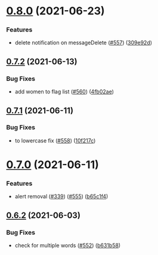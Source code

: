 # [0.8.0](https://github.com/EddieHubCommunity/EddieBot/compare/v0.7.2...v0.8.0) (2021-06-23)


### Features

* delete notification on messageDelete ([#557](https://github.com/EddieHubCommunity/EddieBot/issues/557)) ([309e92d](https://github.com/EddieHubCommunity/EddieBot/commit/309e92d27a79622c2c454d6f7d009199b534ec33))



## [0.7.2](https://github.com/EddieHubCommunity/EddieBot/compare/v0.7.1...v0.7.2) (2021-06-13)


### Bug Fixes

* add women to flag list ([#560](https://github.com/EddieHubCommunity/EddieBot/issues/560)) ([4fb02ae](https://github.com/EddieHubCommunity/EddieBot/commit/4fb02aeb432aafe61b64d63fcd0d12bc6cea4535))



## [0.7.1](https://github.com/EddieHubCommunity/EddieBot/compare/v0.7.0...v0.7.1) (2021-06-11)


### Bug Fixes

* to lowercase fix ([#558](https://github.com/EddieHubCommunity/EddieBot/issues/558)) ([10f217c](https://github.com/EddieHubCommunity/EddieBot/commit/10f217c38102cab5b2935b7ba5b413876f291649))



# [0.7.0](https://github.com/EddieHubCommunity/EddieBot/compare/v0.6.2...v0.7.0) (2021-06-11)


### Features

* alert removal ([#339](https://github.com/EddieHubCommunity/EddieBot/issues/339)) ([#555](https://github.com/EddieHubCommunity/EddieBot/issues/555)) ([b65c1f4](https://github.com/EddieHubCommunity/EddieBot/commit/b65c1f49af424cd96ad219fdd5d4f6cd839d1ae9))



## [0.6.2](https://github.com/EddieHubCommunity/EddieBot/compare/v0.6.1...v0.6.2) (2021-06-03)


### Bug Fixes

* check for multiple words ([#552](https://github.com/EddieHubCommunity/EddieBot/issues/552)) ([b631b58](https://github.com/EddieHubCommunity/EddieBot/commit/b631b58f41547501ec89d3d0832185b1818d3171))



